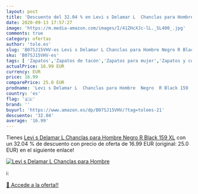 ```yaml
---
layout: post
title: 'Descuento del 32.04 % en Levi s Delamar L  Chanclas para Hombre  '
date: 2020-09-13 17:57:27
image: 'https://m.media-amazon.com/images/I/41ZHcXJc-lL._SL400_.jpg'
comments: true
category: ofertas
author: 'tole.es'
slug: 'B07SJ15VHV-es Levi s Delamar L Chanclas para Hombre Negro R Black 159 XL'
sku: 'B07SJ15VHV-es'
tags: [ 'Zapatos','Zapatos de tacón','Zapatos para mujer','Zapatos y complementos','chanclas', ]
actualPrice: 16.99 EUR
currency: EUR
price: 16.99
comparePrice: 25.0 EUR
prodname: 'Levi s Delamar L  Chanclas para Hombre  Negro  R Black 159   XL'
country: 'es'
flag: '🇪🇸'
brand: ''
buyurl: 'https://www.amazon.es/dp/B07SJ15VHV/?tag=tolees-21'
descuento: '32.04'
average: '16.99'
---
```


Tienes [Levi s Delamar L  Chanclas para Hombre  Negro  R Black 159   XL](https://www.amazon.es/dp/B07SJ15VHV/?tag=tolees-21) con un 32.04 % de descuento con precio de oferta de 16.99 EUR (original: 25.0 EUR) en el siguiente enlace!

[![Levi s Delamar L  Chanclas para Hombre  ](https://m.media-amazon.com/images/I/41ZHcXJc-lL._SL400_.jpg)](https://www.amazon.es/dp/B07SJ15VHV/?tag=tolees-21)

ℹ️:


[🛒 Accede a la oferta!!](https://www.amazon.es/dp/B07SJ15VHV/?tag=tolees-21)
